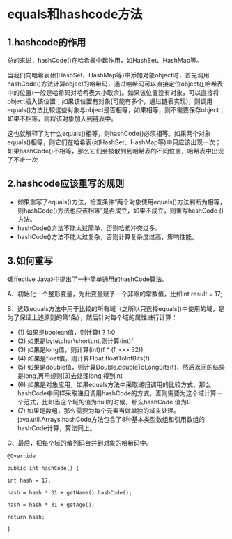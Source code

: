 # equals和hashcode方法

## 1.hashcode的作用

总的来说，hashCode\(\)在哈希表中起作用，如HashSet、HashMap等。

当我们向哈希表\(如HashSet、HashMap等\)中添加对象object时，首先调用hashCode\(\)方法计算object的哈希码，通过哈希码可以直接定位object在哈希表中的位置\(一般是哈希码对哈希表大小取余\)。如果该位置没有对象，可以直接将object插入该位置；如果该位置有对象\(可能有多个，通过链表实现\)，则调用equals\(\)方法比较这些对象与object是否相等，如果相等，则不需要保存object；如果不相等，则将该对象加入到链表中。

这也就解释了为什么equals\(\)相等，则hashCode\(\)必须相等。如果两个对象equals\(\)相等，则它们在哈希表\(如HashSet、HashMap等\)中只应该出现一次；如果hashCode\(\)不相等，那么它们会被散列到哈希表的不同位置，哈希表中出现了不止一次

## 2.hashcode应该重写的规则

* 如果重写了equals\(\)方法，检查条件“两个对象使用equals\(\)方法判断为相等，则hashCode\(\)方法也应该相等”是否成立，如果不成立，则重写hashCode \(\)方法。
* hashCode\(\)方法不能太过简单，否则哈希冲突过多。
* hashCode\(\)方法不能太过复杂，否则计算复杂度过高，影响性能。

## 3.如何重写

《Effective Java》中提出了一种简单通用的hashCode算法。

A、初始化一个整形变量，为此变量赋予一个非零的常数值，比如int result = 17;

B、选取equals方法中用于比较的所有域（之所以只选择equals\(\)中使用的域，是为了保证上述原则的第1条），然后针对每个域的属性进行计算：

* \(1\) 如果是boolean值，则计算f ? 1:0
* \(2\) 如果是byte\char\short\int,则计算\(int\)f
* \(3\) 如果是long值，则计算\(int\)\(f ^ \(f &gt;&gt;&gt; 32\)\)
* \(4\) 如果是float值，则计算Float.floatToIntBits\(f\)
* \(5\) 如果是double值，则计算Double.doubleToLongBits\(f\)，然后返回的结果是long,再用规则\(3\)去处理long,得到int
* \(6\) 如果是对象应用，如果equals方法中采取递归调用的比较方式，那么hashCode中同样采取递归调用hashCode的方式。否则需要为这个域计算一个范式，比如当这个域的值为null的时候，那么hashCode 值为0
* \(7\) 如果是数组，那么需要为每个元素当做单独的域来处理。java.util.Arrays.hashCode方法包含了8种基本类型数组和引用数组的hashCode计算，算法同上。

C、最后，把每个域的散列码合并到对象的哈希码中。

```text
@Override

public int hashCode() {

int hash = 17;

hash = hash * 31 + getName().hashCode();

hash = hash * 31 + getAge();

return hash;

}
```

